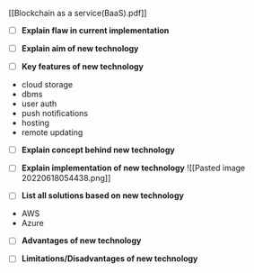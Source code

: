 [[Blockchain as a service(BaaS).pdf]]

- [ ] **Explain flaw in current implementation**

- [ ] **Explain aim of new technology**

- [ ] **Key features of new technology**

- cloud storage
- dbms
- user auth
- push notifications
- hosting
- remote updating

- [ ] **Explain concept behind new technology**

- [ ] **Explain implementation of new technology**
![[Pasted image 20220618054438.png]]

- [ ] **List all solutions based on new technology**
- AWS
- Azure

- [ ] **Advantages of new technology**

- [ ] **Limitations/Disadvantages of new technology**